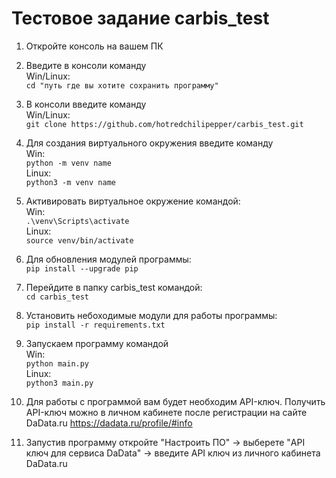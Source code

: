 # Тестовое задание carbis_test


1. Откройте консоль на вашем ПК  

2. Введите в консоли команду  
Win/Linux:  
    `cd "путь где вы хотите сохранить программу"`

3. В консоли введите команду  
Win/Linux:  
    `git clone https://github.com/hotredchilipepper/carbis_test.git`

4. Для создания виртуального окружения введите команду   
Win:  
    `python -m venv name`  
Linux:  
    `python3 -m venv name`  

5. Активировать виртуальное окружение командой:  
Win:  
    `.\venv\Scripts\activate`  
Linux:  
    `source venv/bin/activate`  

6. Для обновления модулей программы:  
    `pip install --upgrade pip`  

7. Перейдите в папку carbis_test командой:  
    `cd carbis_test`  

8. Установить небоходимые модули для работы программы:  
    `pip install -r requirements.txt`  

9. Запускаем программу командой  
Win:  
    `python main.py`  
Linux:  
    `python3 main.py`  

10. Для работы с программой вам будет необходим API-ключ. Получить API-ключ можно в личном кабинете после регистрации на сайте DaData.ru
https://dadata.ru/profile/#info

11. Запустив программу откройте "Настроить ПО" -> выберете "API ключ для сервиса DaData" -> введите API ключ из личного кабинета DaData.ru